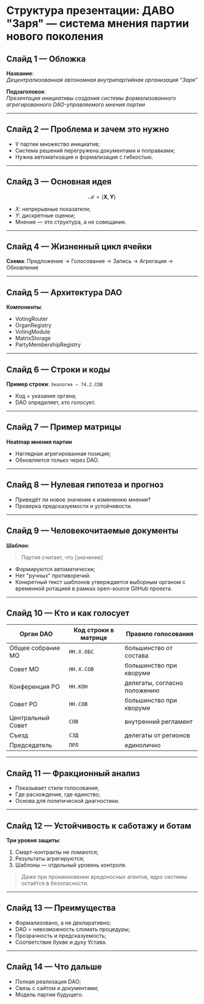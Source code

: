 # Структура презентации: ДАВО "Заря" — система мнения партии нового поколения

## Слайд 1 — Обложка
**Название**:  
_Децентрализованная автономная внутрипартийная организация “Заря”_

**Подзаголовок**:  
_Презентация инициативы создания системы формализованного агрегированного DAO-управляемого мнения партии_

---

## Слайд 2 — Проблема и зачем это нужно
- У партии множество инициатив;
- Система решений перегружена документами и поправками;
- Нужна автоматизация и формализация с гибкостью.

---

## Слайд 3 — Основная идея
$$
\mathcal{M} = (\mathbf{X}, \mathbf{Y})
$$
- $X$: непрерывные показатели;
- $Y$: дискретные оценки;
- Мнение — это структура, а не совещание.

---

## Слайд 4 — Жизненный цикл ячейки
**Схема**:
Предложение → Голосование → Запись → Агрегация → Обновление

---

## Слайд 5 — Архитектура DAO
**Компоненты**:
- VotingRouter
- OrganRegistry
- VotingModule
- MatrixStorage
- PartyMembershipRegistry

---

## Слайд 6 — Строки и коды
**Пример строки**:
`Экология — 74.2.СОВ`

- Код = указание органа;
- DAO определяет, кто голосует.

---

## Слайд 7 — Пример матрицы
**Heatmap мнения партии**
- Наглядная агрегированная позиция;
- Обновляется только через DAO.

---

## Слайд 8 — Нулевая гипотеза и прогноз
- Приведёт ли новое значение к изменению мнения?
- Проверка предсказуемости и устойчивости.

---

## Слайд 9 — Человекочитаемые документы
**Шаблон**:
> Партия считает, что [значение]

- Формируются автоматически;
- Нет "ручных" противоречий.
- Конкретный текст шаблонов утверждается выборным органом с временной ротацией в рамках open-source GitHub проекта.

---

## Слайд 10 — Кто и как голосует
| Орган DAO                    | Код строки в матрице  | Правило голосования                  |
|------------------------------|-----------------------|--------------------------------------|
| Общее собрание МО            | `НН.Х.ОБС`            | большинство от состава               |
| Совет МО                     | `НН.Х.СОВ`            | большинство при кворуме              |
| Конференция РО               | `НН.КОН`              | делегаты, согласно положению         |
| Совет РО                     | `НН.СОВ`              | большинство при кворуме              |
| Центральный Совет            | `СОВ`                 | внутренний регламент                 |
| Съезд                        | `СЗД`                 | делегаты от регионов                 |
| Председатель                 | `ПРЛ`                 | единолично                           |

---

## Слайд 11 — Фракционный анализ
- Показывает стили голосования;
- Где расхождение, где единство;
- Основа для политической диагностики.

---

## Слайд 12 — Устойчивость к саботажу и ботам
**Три уровня защиты**:
1. Смарт-контракты не ломаются;
2. Результаты агрегируются;
3. Шаблоны — отдельный уровень контроля.

> Даже при проникновении вредоносных агентов, ядро системы остаётся в безопасности.

---

## Слайд 13 — Преимущества
- Формализовано, а не декларативно;
- DAO = невозможность сломать процедуры;
- Прозрачность и предсказуемость;
- Соответствие букве и духу Устава.

---

## Слайд 14 — Что дальше
- Полная реализация DAO;
- Связь с сайтом и документами;
- Модель партии будущего.